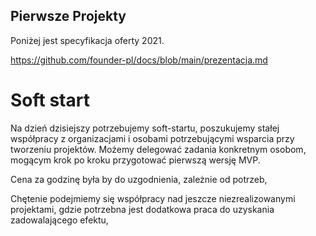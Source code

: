 ## Pierwsze Projekty

Poniżej jest specyfikacja oferty 2021.

https://github.com/founder-pl/docs/blob/main/prezentacja.md


# Soft start
Na dzień dzisiejszy potrzebujemy soft-startu, poszukujemy stałej współpracy z organizacjami i osobami potrzebującymi wsparcia przy tworzeniu projektów.
Możemy delegować zadania konkretnym osobom, mogącym krok po kroku przygotować pierwszą wersję MVP.

Cena za godzinę była by do uzgodnienia, zależnie od potrzeb,

Chętenie podejmiemy się współpracy nad jeszcze niezrealizowanymi projektami, gdzie potrzebna jest dodatkowa praca do uzyskania zadowalającego efektu, 
